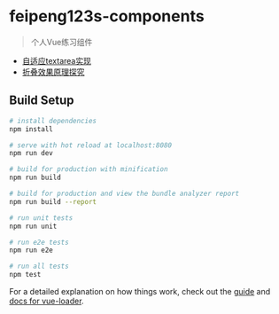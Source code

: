 # feipeng123s-components

> 个人Vue练习组件

- [自适应textarea实现](./doc/自适应textarea实现.md)
- [折叠效果原理探究](./doc/折叠效果原理探究.md)

## Build Setup

``` bash
# install dependencies
npm install

# serve with hot reload at localhost:8080
npm run dev

# build for production with minification
npm run build

# build for production and view the bundle analyzer report
npm run build --report

# run unit tests
npm run unit

# run e2e tests
npm run e2e

# run all tests
npm test
```

For a detailed explanation on how things work, check out the [guide](http://vuejs-templates.github.io/webpack/) and [docs for vue-loader](http://vuejs.github.io/vue-loader).
